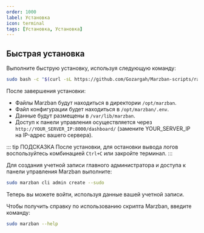 ```yaml
---
order: 1000
label: Установка
icon: terminal
tags: [Установка, Установка]
---
```


## Быстрая установка

Выполните быструю установку, используя следующую команду:

```bash
sudo bash -c "$(curl -sL https://github.com/Gozargah/Marzban-scripts/raw/master/marzban.sh)" @ install
```

После завершения установки:
- Файлы Marzban будут находиться в директории `/opt/marzban`.
- Файл конфигурации будет находиться в `/opt/marzban/.env`.
- Данные будут размещены в `/var/lib/marzban`.
- Доступ к панели управления осуществляется через `http://YOUR_SERVER_IP:8000/dashboard/` (замените YOUR_SERVER_IP на IP-адрес вашего сервера).

::: tip ПОДСКАЗКА
После установки, для остановки вывода логов воспользуйтесь комбинацией `Ctrl+C` или закройте терминал.
:::

Для создания учетной записи главного администратора и доступа к панели управления Marzban выполните:

```bash
sudo marzban cli admin create --sudo
```

Теперь вы можете войти, используя данные вашей учетной записи.

Чтобы получить справку по использованию скрипта Marzban, введите команду:

```bash
sudo marzban --help
```